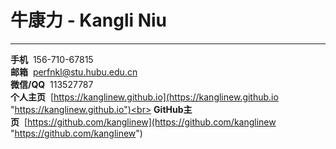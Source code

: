 # 牛康力 - Kangli Niu
***
**手机**&nbsp;&nbsp;156-710-67815<br>
**邮箱**&nbsp;&nbsp;perfnkl@stu.hubu.edu.cn<br>
**微信/QQ** &nbsp;113527787<br>
**个人主页**&nbsp;&nbsp;[https://kanglinew.github.io](https://kanglinew.github.io "https://kanglinew.github.io")<br>
**GitHub主页**&nbsp;&nbsp;[https://github.com/kanglinew](https://github.com/kanglinew "https://github.com/kanglinew")
